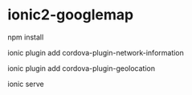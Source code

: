 # ionic2-googlemap

npm install

ionic plugin add cordova-plugin-network-information

ionic plugin add cordova-plugin-geolocation

ionic serve
